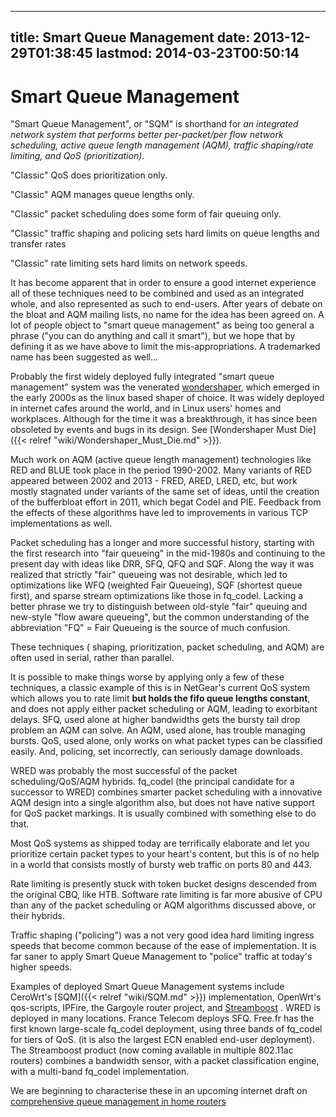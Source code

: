 
---
title: Smart Queue Management
date: 2013-12-29T01:38:45
lastmod: 2014-03-23T00:50:14
---
Smart Queue Management
======================

"Smart Queue Management", or "SQM" is shorthand for *an integrated
network system that performs better per-packet/per flow network
scheduling, active queue length management (AQM), traffic shaping/rate
limiting, and QoS (prioritization)*.

"Classic" QoS does prioritization only.

"Classic" AQM manages queue lengths only.

"Classic" packet scheduling does some form of fair queuing only.

"Classic" traffic shaping and policing sets hard limits on queue lengths
and transfer rates

"Classic" rate limiting sets hard limits on network speeds.

It has become apparent that in order to ensure a good internet
experience all of these techniques need to be combined and used as an
integrated whole, and also represented as such to end-users. After years
of debate on the bloat and AQM mailing lists, no name for the idea has
been agreed on. A lot of people object to "smart queue management" as
being too general a phrase ("you can do anything and call it smart"),
but we hope that by defining it as we have above to limit the
mis-appropriations. A trademarked name has been suggested as well...

Probably the first widely deployed fully integrated "smart queue
management" system was the venerated
[wondershaper](http://lartc.org/wondershaper/), which emerged in the
early 2000s as the linux based shaper of choice. It was widely deployed
in internet cafes around the world, and in Linux users' homes and
workplaces. Although for the time it was a breakthrough, it has since
been obsoleted by events and bugs in its design. See [Wondershaper Must Die]({{< relref "wiki/Wondershaper_Must_Die.md" >}}).

Much work on AQM (active queue length management) technologies like RED
and BLUE took place in the period 1990-2002. Many variants of RED
appeared between 2002 and 2013 - FRED, ARED, LRED, etc, but work mostly
stagnated under variants of the same set of ideas, until the creation of
the bufferbloat effort in 2011, which begat Codel and PIE. Feedback from
the effects of these algorithms have led to improvements in various TCP
implementations as well.

Packet scheduling has a longer and more successful history, starting
with the first research into "fair queueing" in the mid-1980s and
continuing to the present day with ideas like DRR, SFQ, QFQ and SQF.
Along the way it was realized that strictly "fair" queueing was not
desirable, which led to optimizations like WFQ (weighted Fair Queueing),
SQF (shortest queue first), and sparse stream optimizations like those
in fq\_codel. Lacking a better phrase we try to distinguish between
old-style "fair" queuing and new-style "flow aware queueing", but the
common understanding of the abbreviation "FQ" = Fair Queueing is the
source of much confusion.

These techniques ( shaping, prioritization, packet scheduling, and AQM)
are often used in serial, rather than parallel.

It is possible to make things worse by applying only a few of these
techniques, a classic example of this is in NetGear's current QoS system
which allows you to rate limit **but holds the fifo queue lengths
constant**, and does not apply either packet scheduling or AQM, leading
to exorbitant delays. SFQ, used alone at higher bandwidths gets the
bursty tail drop problem an AQM can solve. An AQM, used alone, has
trouble managing bursts. QoS, used alone, only works on what packet
types can be classified easily. And, policing, set incorrectly, can
seriously damage downloads.

WRED was probably the most successful of the packet scheduling/QoS/AQM
hybrids. fq\_codel (the principal candidate for a successor to WRED)
combines smarter packet scheduling with a innovative AQM design into a
single algorithm also, but does not have native support for QoS packet
markings. It is usually combined with something else to do that.

Most QoS systems as shipped today are terrifically elaborate and let you
prioritize certain packet types to your heart's content, but this is of
no help in a world that consists mostly of bursty web traffic on ports
80 and 443.

Rate limiting is presently stuck with token bucket designs descended
from the original CBQ, like HTB. Software rate limiting is far more
abusive of CPU than any of the packet scheduling or AQM algorithms
discussed above, or their hybrids.

Traffic shaping ("policing") was a not very good idea hard limiting
ingress speeds that become common because of the ease of implementation.
It is far saner to apply Smart Queue Management to "police" traffic at
today's higher speeds.

Examples of deployed Smart Queue Management systems include CeroWrt's
[SQM]({{< relref "wiki/SQM.md" >}}) implementation, OpenWrt's qos-scripts, IPFire, the
Gargoyle router project, and
[Streamboost](http://www.qualcomm.com/media/releases/2013/01/04/qualcomm-introduces-streamboost-technology-optimize-performance-and)
. WRED is deployed in many locations. France Telecom deploys SFQ.
Free.fr has the first known large-scale fq\_codel deployment, using
three bands of fq\_codel for tiers of QoS. (it is also the largest ECN
enabled end-user deployment). The Streamboost product (now coming
available in multiple 802.11ac routers) combines a bandwidth sensor,
with a packet classification engine, with a multi-band fq\_codel
implementation.

We are beginning to characterise these in an upcoming internet draft on
[comprehensive queue management in home
routers](http://snapon.lab.bufferbloat.net/~d/draft-taht-home-gateway-best-practices-00.html)
